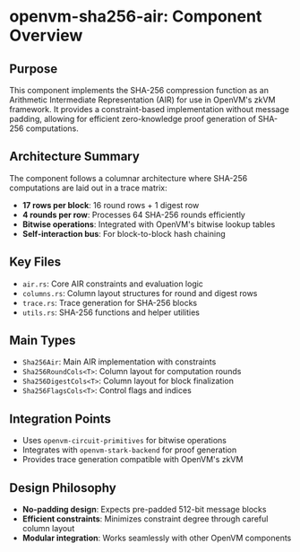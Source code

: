# openvm-sha256-air: Component Overview

## Purpose
This component implements the SHA-256 compression function as an Arithmetic Intermediate Representation (AIR) for use in OpenVM's zkVM framework. It provides a constraint-based implementation without message padding, allowing for efficient zero-knowledge proof generation of SHA-256 computations.

## Architecture Summary
The component follows a columnar architecture where SHA-256 computations are laid out in a trace matrix:
- **17 rows per block**: 16 round rows + 1 digest row
- **4 rounds per row**: Processes 64 SHA-256 rounds efficiently
- **Bitwise operations**: Integrated with OpenVM's bitwise lookup tables
- **Self-interaction bus**: For block-to-block hash chaining

## Key Files
- `air.rs`: Core AIR constraints and evaluation logic
- `columns.rs`: Column layout structures for round and digest rows
- `trace.rs`: Trace generation for SHA-256 blocks
- `utils.rs`: SHA-256 functions and helper utilities

## Main Types
- `Sha256Air`: Main AIR implementation with constraints
- `Sha256RoundCols<T>`: Column layout for computation rounds
- `Sha256DigestCols<T>`: Column layout for block finalization
- `Sha256FlagsCols<T>`: Control flags and indices

## Integration Points
- Uses `openvm-circuit-primitives` for bitwise operations
- Integrates with `openvm-stark-backend` for proof generation
- Provides trace generation compatible with OpenVM's zkVM

## Design Philosophy
- **No-padding design**: Expects pre-padded 512-bit message blocks
- **Efficient constraints**: Minimizes constraint degree through careful column layout
- **Modular integration**: Works seamlessly with other OpenVM components